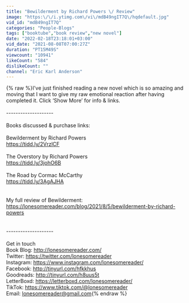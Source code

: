 ```yaml
---
title: "Bewilderment by Richard Powers \/ Review"
image: "https:\/\/i.ytimg.com\/vi\/mdB49ngIT7Q\/hqdefault.jpg"
vid_id: "mdB49ngIT7Q"
categories: "People-Blogs"
tags: ["booktube","book review","new novel"]
date: "2022-02-18T23:18:01+03:00"
vid_date: "2021-08-08T07:00:27Z"
duration: "PT15M49S"
viewcount: "10941"
likeCount: "584"
dislikeCount: ""
channel: "Eric Karl Anderson"
---
```

{% raw %}I've just finished reading a new novel which is so amazing and moving that I want to give my raw emotional reaction after having completed it. Click ‘Show More’ for info &amp; links.<br /><br />--------------------<br /><br />Books discussed &amp; purchase links: <br /><br />Bewilderment by Richard Powers<br /><a rel="nofollow" target="blank" href="https://tidd.ly/2VrzlCF">https://tidd.ly/2VrzlCF</a><br /><br />The Overstory by Richard Powers<br /><a rel="nofollow" target="blank" href="https://tidd.ly/3johO6B">https://tidd.ly/3johO6B</a><br /><br />The Road by Cormac McCarthy <br /><a rel="nofollow" target="blank" href="https://tidd.ly/3AgAJHA">https://tidd.ly/3AgAJHA</a><br /><br /><br />My full review of Bewilderment: <br /><a rel="nofollow" target="blank" href="https://lonesomereader.com/blog/2021/8/5/bewilderment-by-richard-powers">https://lonesomereader.com/blog/2021/8/5/bewilderment-by-richard-powers</a><br /><br /><br />--------------------<br /><br />Get in touch<br />Book Blog: <a rel="nofollow" target="blank" href="http://lonesomereader.com/">http://lonesomereader.com/</a><br />Twitter: <a rel="nofollow" target="blank" href="https://twitter.com/lonesomereader">https://twitter.com/lonesomereader</a><br />Instagram: <a rel="nofollow" target="blank" href="https://www.instagram.com/lonesomereader/">https://www.instagram.com/lonesomereader/</a><br />Facebook: <a rel="nofollow" target="blank" href="http://tinyurl.com/hfkkhus">http://tinyurl.com/hfkkhus</a><br />Goodreads: <a rel="nofollow" target="blank" href="http://tinyurl.com/h8uus5t">http://tinyurl.com/h8uus5t</a><br />LetterBoxd: <a rel="nofollow" target="blank" href="https://letterboxd.com/lonesomereader/">https://letterboxd.com/lonesomereader/</a><br />TikTok: <a rel="nofollow" target="blank" href="https://www.tiktok.com/@lonesomereader">https://www.tiktok.com/@lonesomereader</a><br />Email: lonesomereader@gmail.com{% endraw %}
